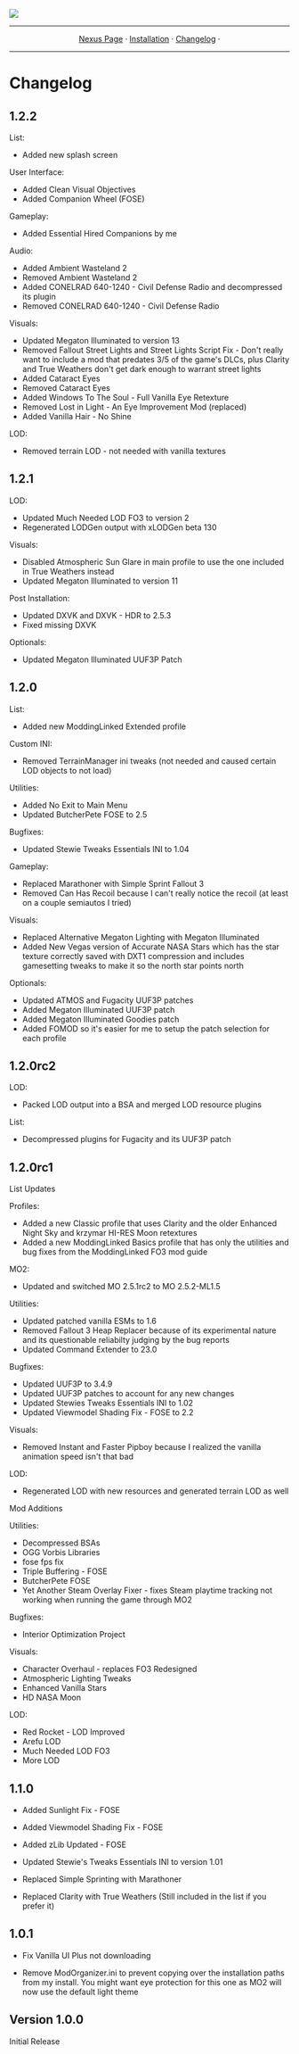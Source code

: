 <img src= "https://raw.githubusercontent.com/zpok3/Waters-of-Life/refs/heads/main/images/waters of life logo.webp" target="_blank"></a>

---

<p align="center">
  <a href="https://www.nexusmods.com/fallout3/mods/26081">Nexus Page</a> ·
  <a href="README.md">Installation</a> ·
  <a href="changelog.md">Changelog</a> ·

---

# Changelog

## 1.2.2

List:
- Added new splash screen

User Interface:
- Added Clean Visual Objectives
- Added Companion Wheel (FOSE)

Gameplay:
- Added Essential Hired Companions by me

Audio:
- Added Ambient Wasteland 2
- Removed Ambient Wasteland 2
- Added CONELRAD 640-1240 - Civil Defense Radio and decompressed its plugin
- Removed CONELRAD 640-1240 - Civil Defense Radio

Visuals:
- Updated Megaton Illuminated to version 13
- Removed Fallout Street Lights and Street Lights Script Fix - Don't really want to include a mod that predates 3/5 of the game's DLCs, plus Clarity and True Weathers don't get dark enough to warrant street lights
- Added Cataract Eyes
- Removed Cataract Eyes
- Added Windows To The Soul - Full Vanilla Eye Retexture
- Removed Lost in Light - An Eye Improvement Mod (replaced)
- Added Vanilla Hair - No Shine

LOD:
- Removed terrain LOD - not needed with vanilla textures

## 1.2.1

LOD:
- Updated Much Needed LOD FO3 to version 2
- Regenerated LODGen output with xLODGen beta 130

Visuals:
- Disabled Atmospheric Sun Glare in main profile to use the one included in True Weathers instead
- Updated Megaton Illuminated to version 11

Post Installation:
- Updated DXVK and DXVK - HDR to 2.5.3
- Fixed missing DXVK

Optionals:
- Updated Megaton Illuminated UUF3P Patch

## 1.2.0
List:
- Added new ModdingLinked Extended profile

Custom INI:
- Removed TerrainManager ini tweaks (not needed and caused certain LOD objects to not load)

Utilities:
- Added No Exit to Main Menu
- Updated ButcherPete FOSE to 2.5

Bugfixes:
- Updated Stewie Tweaks Essentials INI to 1.04

Gameplay:
- Replaced Marathoner with Simple Sprint Fallout 3
- Removed Can Has Recoil because I can't really notice the recoil (at least on a couple semiautos I tried)

Visuals:
- Replaced Alternative Megaton Lighting with Megaton Illuminated
- Added New Vegas version of Accurate NASA Stars which has the star texture correctly saved with DXT1 compression and includes gamesetting tweaks to make it so the north star points north

Optionals:
- Updated ATMOS and Fugacity UUF3P patches
- Added Megaton Illuminated UUF3P patch
- Added Megaton Illuminated Goodies patch
- Added FOMOD so it's easier for me to setup the patch selection for each profile

## 1.2.0rc2
LOD:
- Packed LOD output into a BSA and merged LOD resource plugins

List:
- Decompressed plugins for Fugacity and its UUF3P patch

## 1.2.0rc1

List Updates

Profiles:
- Added a new Classic profile that uses Clarity and the older Enhanced Night Sky and krzymar HI-RES Moon retextures
- Added a new ModdingLinked Basics profile that has only the utilities and bug fixes from the ModdingLinked FO3 mod guide

MO2:
- Updated and switched MO 2.5.1rc2 to MO 2.5.2-ML1.5

Utilities:
- Updated patched vanilla ESMs to 1.6
- Removed Fallout 3 Heap Replacer because of its experimental nature and its questionable reliabilty judging by the bug reports
- Updated Command Extender to 23.0

Bugfixes:

- Updated UUF3P to 3.4.9
- Updated UUF3P patches to account for any new changes
- Updated Stewies Tweaks Essentials INI to 1.02
- Updated Viewmodel Shading Fix - FOSE to 2.2

Visuals:
- Removed Instant and Faster Pipboy because I realized the vanilla animation speed isn't that bad

LOD:
- Regenerated LOD with new resources and generated terrain LOD as well

Mod Additions

Utilities:
- Decompressed BSAs
- OGG Vorbis Libraries
- fose fps fix
- Triple Buffering - FOSE
- ButcherPete FOSE
- Yet Another Steam Overlay Fixer - fixes Steam playtime tracking not working when running the game through MO2

Bugfixes:
- Interior Optimization Project

Visuals:
- Character Overhaul - replaces FO3 Redesigned
- Atmospheric Lighting Tweaks
- Enhanced Vanilla Stars
- HD NASA Moon

LOD:
- Red Rocket - LOD Improved
- Arefu LOD
- Much Needed LOD FO3
- More LOD

## 1.1.0

- Added Sunlight Fix - FOSE

- Added Viewmodel Shading Fix - FOSE

- Added zLib Updated - FOSE

- Updated Stewie's Tweaks Essentials INI to version 1.01

- Replaced Simple Sprinting with Marathoner

- Replaced Clarity with True Weathers (Still included in the list if you prefer it)

## 1.0.1

- Fix Vanilla UI Plus not downloading

- Remove ModOrganizer.ini to prevent copying over the installation paths from my install. You might want eye protection for this one as MO2 will now use the default light theme

## Version 1.0.0
Initial Release
